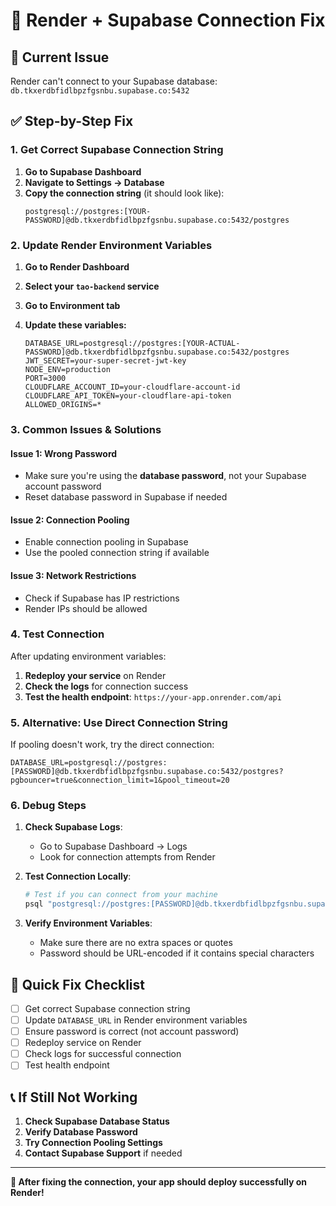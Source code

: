 # 🔧 Render + Supabase Connection Fix

## 🚨 **Current Issue**
Render can't connect to your Supabase database: `db.tkxerdbfidlbpzfgsnbu.supabase.co:5432`

## ✅ **Step-by-Step Fix**

### **1. Get Correct Supabase Connection String**

1. **Go to Supabase Dashboard**
2. **Navigate to Settings → Database**
3. **Copy the connection string** (it should look like):
   ```
   postgresql://postgres:[YOUR-PASSWORD]@db.tkxerdbfidlbpzfgsnbu.supabase.co:5432/postgres
   ```

### **2. Update Render Environment Variables**

1. **Go to Render Dashboard**
2. **Select your `tao-backend` service**
3. **Go to Environment tab**
4. **Update these variables:**

   ```
   DATABASE_URL=postgresql://postgres:[YOUR-ACTUAL-PASSWORD]@db.tkxerdbfidlbpzfgsnbu.supabase.co:5432/postgres
   JWT_SECRET=your-super-secret-jwt-key
   NODE_ENV=production
   PORT=3000
   CLOUDFLARE_ACCOUNT_ID=your-cloudflare-account-id
   CLOUDFLARE_API_TOKEN=your-cloudflare-api-token
   ALLOWED_ORIGINS=*
   ```

### **3. Common Issues & Solutions**

#### **Issue 1: Wrong Password**
- Make sure you're using the **database password**, not your Supabase account password
- Reset database password in Supabase if needed

#### **Issue 2: Connection Pooling**
- Enable connection pooling in Supabase
- Use the pooled connection string if available

#### **Issue 3: Network Restrictions**
- Check if Supabase has IP restrictions
- Render IPs should be allowed

### **4. Test Connection**

After updating environment variables:

1. **Redeploy your service** on Render
2. **Check the logs** for connection success
3. **Test the health endpoint**: `https://your-app.onrender.com/api`

### **5. Alternative: Use Direct Connection String**

If pooling doesn't work, try the direct connection:

```
DATABASE_URL=postgresql://postgres:[PASSWORD]@db.tkxerdbfidlbpzfgsnbu.supabase.co:5432/postgres?pgbouncer=true&connection_limit=1&pool_timeout=20
```

### **6. Debug Steps**

1. **Check Supabase Logs**:
   - Go to Supabase Dashboard → Logs
   - Look for connection attempts from Render

2. **Test Connection Locally**:
   ```bash
   # Test if you can connect from your machine
   psql "postgresql://postgres:[PASSWORD]@db.tkxerdbfidlbpzfgsnbu.supabase.co:5432/postgres"
   ```

3. **Verify Environment Variables**:
   - Make sure there are no extra spaces or quotes
   - Password should be URL-encoded if it contains special characters

## 🎯 **Quick Fix Checklist**

- [ ] Get correct Supabase connection string
- [ ] Update `DATABASE_URL` in Render environment variables
- [ ] Ensure password is correct (not account password)
- [ ] Redeploy service on Render
- [ ] Check logs for successful connection
- [ ] Test health endpoint

## 📞 **If Still Not Working**

1. **Check Supabase Database Status**
2. **Verify Database Password**
3. **Try Connection Pooling Settings**
4. **Contact Supabase Support** if needed

---

**🎉 After fixing the connection, your app should deploy successfully on Render!** 